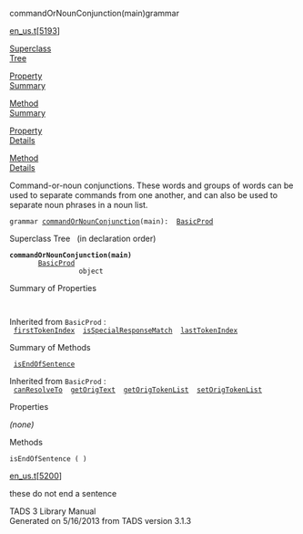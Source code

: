 ---
---
<span class="title">commandOrNounConjunction(main)</span><span class="type">grammar</span>

[en_us.t](../file/en_us.t.html)\[[5193](../source/en_us.t.html#5193)\]

[Superclass  
Tree](#_SuperClassTree_)

[Property  
Summary](#_PropSummary_)

[Method  
Summary](#_MethodSummary_)

[Property  
Details](#_Properties_)

[Method  
Details](#_Methods_)

<div class="fdesc">

Command-or-noun conjunctions. These words and groups of words can be
used to separate commands from one another, and can also be used to
separate noun phrases in a noun list.

`grammar `<span class="gramalt">[`commandOrNounConjunction`](../object/commandOrNounConjunction.html)`(main)`</span>` :   `[`BasicProd`](../object/BasicProd.html)

</div>

<span id="_SuperClassTree_"></span>

<div class="mjhd">

<span class="hdln">Superclass Tree</span>   (in declaration order)

</div>

**`commandOrNounConjunction(main)`**  
`         `[`BasicProd`](../object/BasicProd.html)  
`                 object`  
<span id="_PropSummary_"></span>

<div class="mjhd">

<span class="hdln">Summary of Properties</span>  

</div>

` `

Inherited from `BasicProd` :  
` `[`firstTokenIndex`](../object/BasicProd.html#firstTokenIndex)`  `[`isSpecialResponseMatch`](../object/BasicProd.html#isSpecialResponseMatch)`  `[`lastTokenIndex`](../object/BasicProd.html#lastTokenIndex)`  `

<span id="_MethodSummary_"></span>

<div class="mjhd">

<span class="hdln">Summary of Methods</span>  

</div>

` `[`isEndOfSentence`](#isEndOfSentence)`  `

Inherited from `BasicProd` :  
` `[`canResolveTo`](../object/BasicProd.html#canResolveTo)`  `[`getOrigText`](../object/BasicProd.html#getOrigText)`  `[`getOrigTokenList`](../object/BasicProd.html#getOrigTokenList)`  `[`setOrigTokenList`](../object/BasicProd.html#setOrigTokenList)`  `

<span id="_Properties_"></span>

<div class="mjhd">

<span class="hdln">Properties</span>  

</div>

*(none)* <span id="_Methods_"></span>

<div class="mjhd">

<span class="hdln">Methods</span>  

</div>

<span id="isEndOfSentence"></span>

`isEndOfSentence ( )`

[en_us.t](../file/en_us.t.html)\[[5200](../source/en_us.t.html#5200)\]

<div class="desc">

these do not end a sentence

</div>

<div class="ftr">

TADS 3 Library Manual  
Generated on 5/16/2013 from TADS version 3.1.3

</div>
